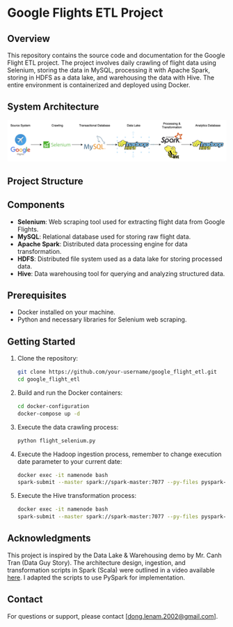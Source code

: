 # Google Flights ETL Project

## Overview

This repository contains the source code and documentation for the Google Flight ETL project. The project involves daily crawling of flight data using Selenium, storing the data in MySQL, processing it with Apache Spark, storing in HDFS as a data lake, and warehousing the data with Hive. The entire environment is containerized and deployed using Docker.

## System Architecture

![System Architecture](https://github.com/MarcusLe02/google-flights-etl/blob/main/google-flights-pipeline.png)

## Project Structure

## Components

- **Selenium**: Web scraping tool used for extracting flight data from Google Flights.
- **MySQL**: Relational database used for storing raw flight data.
- **Apache Spark**: Distributed data processing engine for data transformation.
- **HDFS**: Distributed file system used as a data lake for storing processed data.
- **Hive**: Data warehousing tool for querying and analyzing structured data.

## Prerequisites

- Docker installed on your machine.
- Python and necessary libraries for Selenium web scraping.

## Getting Started

1. Clone the repository:

    ```bash
    git clone https://github.com/your-username/google_flight_etl.git
    cd google_flight_etl
    ```

2. Build and run the Docker containers:

    ```bash
    cd docker-configuration
    docker-compose up -d
    ```

3. Execute the data crawling process:

    ```bash
    python flight_selenium.py
    ```

4. Execute the Hadoop ingestion process, remember to change execution date parameter to your current date:

    ```bash
    docker exec -it namenode bash
    spark-submit --master spark://spark-master:7077 --py-files pyspark-jobs/ingestion.py --tblName "flights" --executionDate "YYYY-MM-DD"
    ```

4. Execute the Hive transformation process:

    ```bash
    docker exec -it namenode bash
    spark-submit --master spark://spark-master:7077 --py-files pyspark-jobs/transformation.py --executionDate "YYYY-MM-DD"
    ```

## Acknowledgments

This project is inspired by the Data Lake & Warehousing demo by Mr. Canh Tran (Data Guy Story). The architecture design, ingestion, and transformation scripts in Spark (Scala) were outlined in a video available [here](https://www.youtube.com/watch?v=Kpl35Q6G4uw&t=770s). I adapted the scripts to use PySpark for implementation.

## Contact

For questions or support, please contact [dong.lenam.2002@gmail.com].

